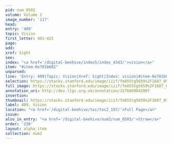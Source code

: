 ```yaml
---
pid: num_0502
volume: Volume 2
image_number: '117'
head: 
entry: '409'
topic: Vision
first_letter: 401-425
page: 
add: 
xref: Sight
see: 
index: "<a href='/digital-beehive/index5/index_4343/'>vision</a>"
item: "#item-6e701b602"
unparsed: 
line: 'Entry: 409|Topic: Vision|Xref: Sight|Index: vision|#item-6e701b602'
selection: https://stacks.stanford.edu/image/iiif/fm855tg5659%2F1607_0584/299,934,3047,469/full/0/default.jpg
full_image: https://stacks.stanford.edu/image/iiif/fm855tg5659%2F1607_0584/full/full/0/default.jpg
annotation_uri: http://dev.llgc.org.uk/annotation/1576609042007
insertion: 
thumbnail: https://stacks.stanford.edu/image/iiif/fm855tg5659%2F1607_0584/299,934,600,180/250,/0/default.jpg
label: 409. Vision
location: "<a href='/digital-beehive/toc/toc2_107/'>Full Page</a>"
issue: 
also_in_entry: "<a href='/digital-beehive/num2/num_0503/'>Straw</a>"
order: '230'
layout: alpha_item
collection: num2
---
```

